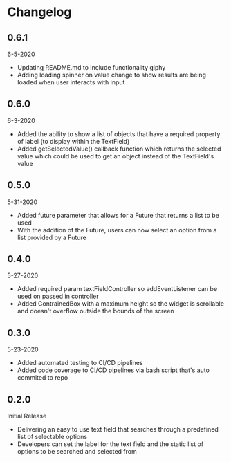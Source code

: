 # Changelog

## 0.6.1
6-5-2020
- Updating README.md to include functionality giphy
- Adding loading spinner on value change to show results are being loaded when user interacts with input

## 0.6.0
6-3-2020
- Added the ability to show a list of objects that have a required property of label (to display within the TextField)
- Added getSelectedValue() callback function which returns the selected value which could be used to get an object instead of the TextField's value

## 0.5.0
5-31-2020
- Added future parameter that allows for a Future that returns a list to be used
- With the addition of the Future, users can now select an option from a list provided by a Future

## 0.4.0
5-27-2020
- Added required param textFieldController so addEventListener can be used on passed in controller
- Added ContrainedBox with a maximum height so the widget is scrollable and doesn't overflow outside the bounds of the screen

## 0.3.0
5-23-2020
- Added automated testing to CI/CD pipelines
- Added code coverage to CI/CD pipelines via bash script that's auto commited to repo

## 0.2.0
Initial Release
- Delivering an easy to use text field that searches through a predefined list of selectable options
- Developers can set the label for the text field and the static list of options to be searched and selected from
